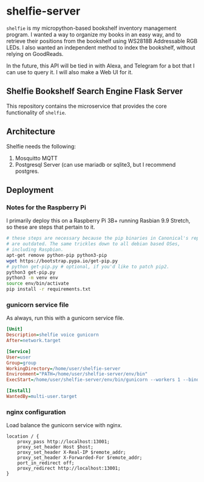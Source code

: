# shelfie-server

`shelfie` is my micropython-based bookshelf inventory management program.
I wanted a way to organize my books in an easy way, and to retrieve their
positions from the bookshelf using WS2818B Addressable RGB LEDs. I also wanted
an independent method to index the bookshelf, without relying on GoodReads.

In the future, this API will be tied in with Alexa, and Telegram for a bot that
I can use to query it. I will also make a Web UI for it.

## Shelfie Bookshelf Search Engine Flask Server

This repository contains the microservice that provides the core
functionality of `shelfie`.

## Architecture

Shelfie needs the following:

1. Mosquitto MQTT
2. Postgresql Server (can use mariadb or sqlite3, but I recommend postgres.


## Deployment


### Notes for the Raspberry Pi

I primarily deploy this on a Raspberry Pi 3B+ running Rasbian 9.9 Stretch,
so these are steps that pertain to it.

```bash
# these steps are necessary because the pip binaries in Canonical's repositories
# are outdated. The same trickles down to all debian based OSes,
# including Raspbian.
apt-get remove python-pip python3-pip
wget https://bootstrap.pypa.io/get-pip.py
# python get-pip.py # optional, if you'd like to patch pip2.
python3 get-pip.py
python3 -m venv env
source env/bin/activate
pip install -r requirements.txt
```

### gunicorn service file

As always, run this with a gunicorn service file.

```ini
[Unit]
Description=shelfie voice gunicorn
After=network.target

[Service]
User=user
Group=group
WorkingDirectory=/home/user/shelfie-server
Environment="PATH=/home/user/shelfie-server/env/bin"
ExecStart=/home/user/shelfie-server/env/bin/gunicorn --workers 1 --bind 0.0.0.0:13001 wsgi:app

[Install]
WantedBy=multi-user.target

```

### nginx configuration

Load balance the gunicorn service with nginx.

```
location / {
    proxy_pass http://localhost:13001;
    proxy_set_header Host $host;
    proxy_set_header X-Real-IP $remote_addr;
    proxy_set_header X-Forwarded-For $remote_addr;
    port_in_redirect off;
    proxy_redirect http://localhost:13001;
}
```
